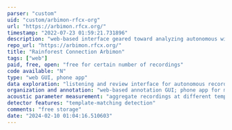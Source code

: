 ```yaml
---
parser: "custom"
uid: "custom/arbimon-rfcx-org"
url: "https://arbimon.rfcx.org/"
timestamp: "2022-07-23 01:59:21.731896"
description: "web-based interface geared toward analyzing autonomous wildlife survey data"
repo_url: "https://arbimon.rfcx.org/"
title: "Rainforest Connection Arbimon"
tags: ["web"]
paid, free, open: "free for certain number of recordings"
code available: "N"
type: "web GUI, phone app"
data exploration: "listening and review interface for autonomous recordings; create listening playlists"
organization and annotation: "web-based annotation GUI; phone app for managing recorder deployment; web uploader that supports many common recorder timestamp formats"
acoustic parameter measurement: "aggregate recordings at different temporal and spatial scales"
detector features: "template-matching detection"
comments: "free storage"
date: "2024-02-10 01:04:16.510603"
---
```

